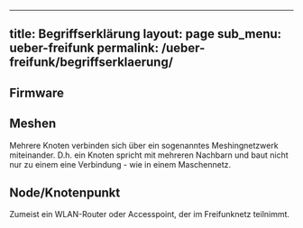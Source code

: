 
---
title: Begriffserklärung
layout: page
sub_menu: ueber-freifunk
permalink: /ueber-freifunk/begriffserklaerung/
---

## Firmware

## Meshen

Mehrere Knoten verbinden sich über ein sogenanntes Meshingnetzwerk miteinander. D.h. ein Knoten spricht mit mehreren Nachbarn und baut nicht nur zu einem eine Verbindung - wie in einem Maschennetz.

## Node/Knotenpunkt

Zumeist ein WLAN-Router oder Accesspoint, der im Freifunknetz teilnimmt.
